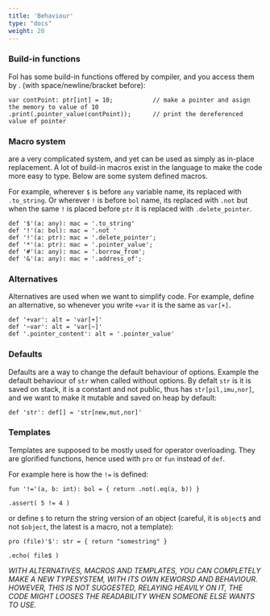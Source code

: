 ```yaml
---
title: 'Behaviour'
type: "docs"
weight: 20
---
```


### Build-in functions
Fol has some build-in functions offered by compiler, and you access them by . (with space/newline/bracket before):

```
var contPoint: ptr[int] = 10;			// make a pointer and asign the memory to value of 10
.print(.pointer_value(contPoint));		// print the dereferenced value of pointer
```


### Macro system
are a very complicated system, and yet can be used as simply as in-place replacement. A lot of build-in macros exist in the language to make the code more easy to type. Below are some system defined macros. 

For example, wherever `$` is before `any` variable name, its replaced with `.to_string`. Or wherever `!` is before `bol` name, its replaced with `.not` but when the same `!` is placed before `ptr` it is replaced with `.delete_pointer`.

```
def '$'(a: any): mac = '.to_string'
def '!'(a: bol): mac = '.not '
def '!'(a: ptr): mac = '.delete_pointer';
def '*'(a: ptr): mac = '.pointer_value';
def '#'(a: any): mac = '.borrow_from';
def '&'(a: any): mac = '.address_of';
```

### Alternatives
Alternatives are used when we want to simplify code. For example, define an alternative, so whenever you write `+var` it is the same as `var[+]`.
```
def '+var': alt = 'var[+]'
def '~var': alt = 'var[~]'
def '.pointer_content': alt = '.pointer_value'
```

### Defaults

Defaults are a way to change the default behaviour of options. Example the default behaviour of `str` when called without options. By defalt `str` is it is saved on stack, it is a constant and not public, thus has `str[pil,imu,nor]`, and we want to make it mutable and saved on heap by default:
```
def 'str': def[] = 'str[new,mut,nor]'
```
### Templates
Templates are supposed to be mostly used for operator overloading. They are glorified functions, hence used with `pro` or `fun` instead of `def`. 

For example here is how the `!=` is defined: 
```
fun '!='(a, b: int): bol = { return .not(.eq(a, b)) }

.assert( 5 != 4 )
```

or define `$` to return the string version of an object (careful, it is `object$` and not `$object`, the latest is a macro, not a template):
```typ[pub] file: obj 
pro (file)'$': str = { return "somestring" }

.echo( file$ )
```
*WITH ALTERNATIVES, MACROS AND TEMPLATES, YOU CAN COMPLETELY MAKE A NEW TYPESYSTEM, WITH ITS OWN KEWORSD AND BEHAVIOUR. HOWEVER, THIS IS NOT SUGGESTED, RELAYING HEAVILY ON IT, THE CODE MIGHT LOOSES THE READABILITY WHEN SOMEONE ELSE WANTS TO USE.*

